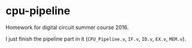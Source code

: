 # cpu-pipeline

Homework for digital circuit summer course 2016.

I just finish the pipeline part in it (`CPU_Pipeline.v`, `IF.v`, `ID.v`, `EX.v`, `MEM.v`).
